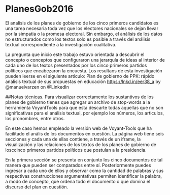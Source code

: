# PlanesGob2016
El analisis de los planes de gobierno de los cinco primeros candidatos es una tarea necesaria toda vez que los electores nacionales se dejan llevar por la simpatia o la promesa electoral. Sin embargo, el análisis de los datos no estructurados como los textos solo es posible a través del análisis textual correspondiente a la investigación cualitativa. 

La pregunta que inicio este trabajo estuvo orientada a descubrir el concepto o conceptos que configuraron una jerarquía de ideas al interior de cada uno de los textos presentados por los cinco primeros partidos políticos que encabezaron la encuesta. Los resultaos de esta investigación pueden leerse en el siguiente articulo: Plan de gobierno de PPK: rápido análisis textual de sus propuestas en educación https://lnkd.in/eer38_a by @manuelvarzen on @LinkedIn

##Notas técnicas. 
Para visualizar correctamente los sustantivos de los planes de gobierno tienes que agregar un archivo de stop-words a la herramienta VoyantTools para que esta descarte todas aquellas que no son significativas para el análisis textual, por ejemplo los números, los articulos, los pronombres, entre otros. 

En este caso hemos empleado la versión web de Voyant-Tools que ha facilitado el anális de los documentos en cuestión. La página web tiene seis secciones y cada una de ellas contiene, a través de un iframe, la visualización y las relaciones de los textos de los planes de gobierno de losccinco primeros partidos políticos que postulan a la presidencia.

En la primera sección se presenta en conjunto los cinco documentos de tal manera que pueden ser comparados entre sí. Posteriormente puedes ingresar a cada uno de ellos y observar como la cantidad de palabras y sus respectivas construcciones argumentativas permiten identificar la palabra, a modo de concepto, que ordena todo el documento o que domina el discurso del plan en cuestión. 

